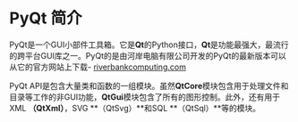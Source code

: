 # PyQt 简介

PyQt是一个GUI小部件工具箱。它是**Qt**的Python接口，**Qt**是功能最强大，最流行的跨平台GUI库之一。PyQt的是由河岸电脑有限公司开发的PyQt的最新版本可以从它的官方网站上下载- [riverbankcomputing.com](https://riverbankcomputing.com/software/pyqt/download)

PyQt API是包含大量类和函数的一组模块。虽然**QtCore**模块包含用于处理文件和目录等工作的非GUI功能，**QtGui**模块包含了所有的图形控制。此外，还有用于XML **（QtXml）**，SVG **（QtSvg）**和SQL **（QtSql）**等的模块。



